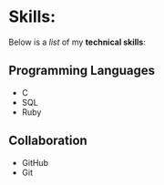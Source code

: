 # Skills:

Below is a _list_ of my **technical skills**:

## Programming Languages
- C
- SQL
- Ruby

## Collaboration
- GitHub
- Git
